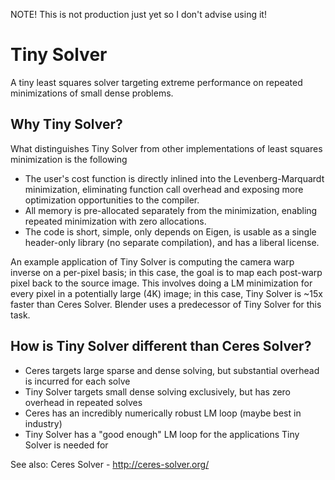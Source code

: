 NOTE! This is not production just yet so I don't advise using it!

# Tiny Solver
A tiny least squares solver targeting extreme performance on repeated
minimizations of small dense problems.

## Why Tiny Solver?
What distinguishes Tiny Solver from other implementations of least squares
minimization is the following

* The user's cost function is directly inlined into the Levenberg-Marquardt
  minimization, eliminating function call overhead and exposing more
  optimization opportunities to the compiler.
* All memory is pre-allocated separately from the minimization, enabling
  repeated minimization with zero allocations.
* The code is short, simple, only depends on Eigen, is usable as a single
  header-only library (no separate compilation), and has a liberal license.

An example application of Tiny Solver is computing the camera warp inverse on a
per-pixel basis; in this case, the goal is to map each post-warp pixel back to
the source image. This involves doing a LM minimization for every pixel in a
potentially large (4K) image; in this case, Tiny Solver is ~15x faster than
Ceres Solver. Blender uses a predecessor of Tiny Solver for this task.

## How is Tiny Solver different than Ceres Solver?

* Ceres targets large sparse and dense solving, but substantial overhead is
  incurred for each solve
* Tiny Solver targets small dense solving exclusively, but has zero overhead in
  repeated solves
* Ceres has an incredibly numerically robust LM loop (maybe best in industry)
* Tiny Solver has a "good enough" LM loop for the applications Tiny Solver is
  needed for

See also: Ceres Solver - http://ceres-solver.org/

